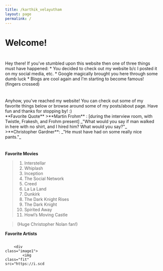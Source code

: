 ```yaml
---
title: /karthik_velayutham
layout: page
permalink: /
---
```


# Welcome!

<hr style="height:10px; visibility:hidden;" />
Hey there! If you've stumbled upon this website then one of three things must have happened:
* You decided to check out my website b/c I posted it on my social media, etc.
* Google magically brought you here through some dumb luck
* Blogs are cool again and I'm starting to become famous! (fingers crossed)

<hr style="height:10px; visibility:hidden;" />
Anyhow, you've reached my website! You can check out some of my favorite things below or browse around some of my posts/about page. Have fun and thanks for stopping by! :) 

<br>
**Favorite Quote**
>**Martin Frohm** : [during the interview room, with Twistle, Frakesh, and Frohm present] _"What would you say if man walked in here with no shirt, and I hired him? What would you say?"_
>**Christopher Gardner**: _"He must have had on some really nice pants."_

<hr style="height:10px; visibility:hidden;" />

**Favorite Movies**
>1. Interstellar
>2. Whiplash
>3. Inception
>4. The Social Network
>5. Creed
>6. La La Land
>7. Dunkirk
>8. The Dark Knight Rises
>9. The Dark Knight 
>10. Spirited Away
>11. Howl’s Moving Castle

>(Huge Christopher Nolan fan!)

**Favorite Artists**

<style>
        .portfolio {
            display: grid;
            grid-template-rows: 100px 50px 1px;
            grid-template-columns: repeat(3, 2fr);
            grid-column-gap: 60px;
            grid-row-gap: 100px;
			margin-left: auto; 
			margin-right: auto;
            grid-template-areas: "img1 img2 img3" "img4 img5 img6";
            overflow:hidden;
        }

        .image1 {
            grid-area: img1;
            text-align: center;
        }

        .image2 {
            grid-area: img2;
            text-align: center;
        }

        .image3 {
            grid-area: img3;
            text-align: center;
        }

        .image4 {
            grid-area: img4;
            text-align: center;
        }

        .image5 {
            grid-area: img5;
            text-align: center;
        }

        .image6 {
            grid-area: img6;
            text-align: center;
        }

        .fit {
            width: 100%;
            height: 100%
            overflow: hidden;
        }
    </style>
<body>
    <div class="portfolio">

        <div class="image1">
            <img class="fit" src="https://i.scdn.co/image/5754aa3578199f83f26fbede03c923f937a9b525"
                alt="young-the-giant">
        </div>
        <div class="image2">
            <img class="fit" src="https://i.scdn.co/image/c942640d486338e4ae144a497f0cfd3f35ceb7af"
                alt="coldplay">
        </div>
        <div class="image3">
            <img class="fit" src="https://i.scdn.co/image/5bb34c7ecca1f85b1859f03244b7c9f327b2765b"
                alt="ar-rahman">
        </div>
        <div class="image4">
            <img class="fit" src="https://i.scdn.co/image/0ac898747b4ad4c4faf6025221a95266e04bf972"
                alt="childish-gambino">
        </div>
        <div class="image5">
            <img class="fit" src="https://i.scdn.co/image/7400192eccc75d72a35f77f1df503ef6e937c066"
                alt="hans-zimmer">
        </div>
        <div class="image6">
            <img class="fit" src="https://i.scdn.co/image/edee1b51b0e1d3511af929a21fb7911038911bf8"
                alt="joe-hisaishi">
        </div>

    </div>
</body>
